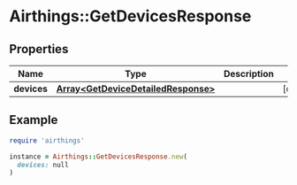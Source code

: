 # Airthings::GetDevicesResponse

## Properties

| Name | Type | Description | Notes |
| ---- | ---- | ----------- | ----- |
| **devices** | [**Array&lt;GetDeviceDetailedResponse&gt;**](GetDeviceDetailedResponse.md) |  | [optional] |

## Example

```ruby
require 'airthings'

instance = Airthings::GetDevicesResponse.new(
  devices: null
)
```

